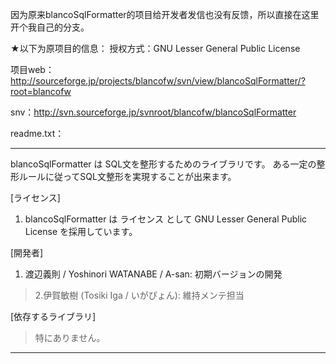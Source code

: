 因为原来blancoSqlFormatter的项目给开发者发信也没有反馈，所以直接在这里开个我自己的分支。

★以下为原项目的信息：
授权方式：GNU Lesser General Public License

项目web：http://sourceforge.jp/projects/blancofw/svn/view/blancoSqlFormatter/?root=blancofw

snv：http://svn.sourceforge.jp/svnroot/blancofw/blancoSqlFormatter

readme.txt：

---

blancoSqlFormatter は SQL文を整形するためのライブラリです。
ある一定の整形ルールに従ってSQL文整形を実現することが出来ます。

[ライセンス]
  1. blancoSqlFormatter は ライセンス として GNU Lesser General Public License を採用しています。

[開発者]
  1. 渡辺義則 / Yoshinori WATANABE / A-san: 初期バージョンの開発
> 2.伊賀敏樹 (Tosiki Iga / いがぴょん): 維持メンテ担当

[依存するライブラリ]
> 特にありません。

---
